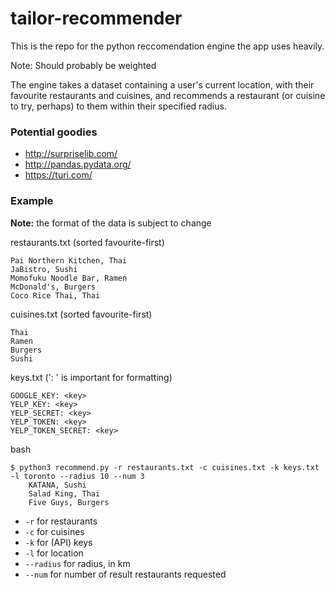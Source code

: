 # tailor-recommender
This is the repo for the python reccomendation engine the app uses heavily.

Note: Should probably be weighted

The engine takes a dataset containing a user's current location, with their favourite restaurants and cuisines, and recommends a restaurant (or cuisine to try, perhaps) to them within their specified radius.

### Potential goodies

- http://surpriselib.com/
- http://pandas.pydata.org/
- https://turi.com/

### Example

**Note:** the format of the data is subject to change

restaurants.txt (sorted favourite-first)
```
Pai Northern Kitchen, Thai
JaBistro, Sushi
Momofuku Noodle Bar, Ramen
McDonald's, Burgers
Coco Rice Thai, Thai
```

cuisines.txt (sorted favourite-first)
```
Thai
Ramen
Burgers
Sushi
```

keys.txt (': ' is important for formatting)
```
GOOGLE_KEY: <key>
YELP_KEY: <key>
YELP_SECRET: <key>
YELP_TOKEN: <key>
YELP_TOKEN_SECRET: <key>
```

bash

```
$ python3 recommend.py -r restaurants.txt -c cuisines.txt -k keys.txt -l toronto --radius 10 --num 3
    KATANA, Sushi
    Salad King, Thai
    Five Guys, Burgers
```

- `-r` for restaurants
- `-c` for cuisines
- `-k` for (API) keys
- `-l` for location
- `--radius` for radius, in km
- `--num` for number of result restaurants requested 